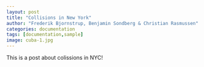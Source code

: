 ```yaml
---
layout: post
title: "Collisions in New York"
author: "Frederik Bjornstrup, Benjamin Sondberg & Christian Rasmussen"
categories: documentation
tags: [documentation,sample]
image: cuba-1.jpg
---
```


This is a post about colissions in NYC! 
